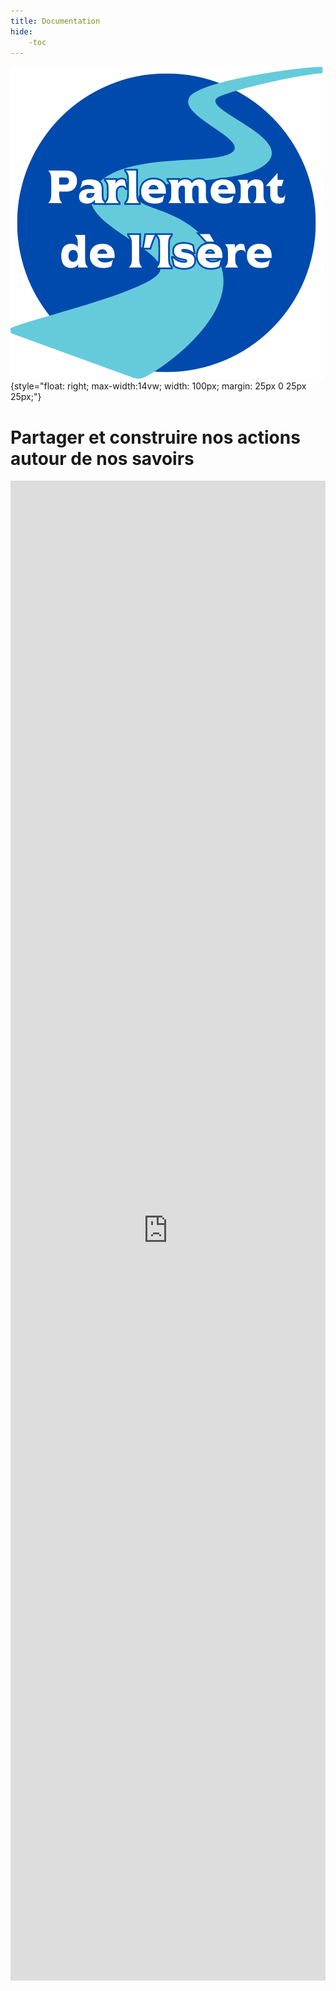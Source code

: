 ```yaml
---
title: Documentation
hide:
    -toc
---
```



![logo-accueil](https://github.com/Konsilion/website-parlement-riviere-isere/blob/master/mkdocs/media/logo-parlement-isere.png?raw=true){style="float: right; max-width:14vw; width: 100px; margin: 25px 0 25px 25px;"}

# Partager et construire nos actions autour de nos savoirs

<iframe src="https://airtable.com/embed/app7aKkCT0Nwbg6xf/shrPZAG3ltjrH3TYJ?backgroundColor=blue&viewControls=on" frameborder="0" onmousewheel="" style="width: 100%; height: 60vh;"></iframe>

<style>
    
@media only screen and (min-width: 1220px) {

	.md-nav--primary .md-nav__item > .md-nav__link {
		border-radius: 10px;
	}
	
	.md-sidebar.md-sidebar--primary > * {
		padding-top: 30px !important;
		padding: 0px;
		margin: 0px !important;
		border-right: 1px solid #CCC;
		box-shadow: 0px 0px 25px 6px rgba(0,0,0,0.08);
		background-color: var(--md-default-bg-color);
    }
}
</style>
